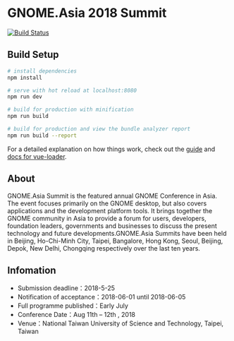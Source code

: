 # GNOME.Asia 2018 Summit
[![Build Status](https://www.travis-ci.org/GNOME-Asia/2018.gnome.asia.svg?branch=master)](https://www.travis-ci.org/GNOME-Asia/2018.gnome.asia)

## Build Setup

``` bash
# install dependencies
npm install

# serve with hot reload at localhost:8080
npm run dev

# build for production with minification
npm run build

# build for production and view the bundle analyzer report
npm run build --report
```
For a detailed explanation on how things work, check out the [guide](http://vuejs-templates.github.io/webpack/) and [docs for vue-loader](http://vuejs.github.io/vue-loader).

## About 

GNOME.Asia Summit is the featured annual GNOME Conference in Asia. The event focuses primarily on the GNOME desktop, but also covers applications and the development platform tools. It brings together the GNOME community in Asia to provide a forum for users, developers, foundation leaders, governments and businesses to discuss the present technology and future developments.GNOME.Asia Summits have been held in Beijing, Ho-Chi-Minh City, Taipei, Bangalore, Hong Kong, Seoul, Beijing, Depok, New Delhi, Chongqing respectively over the last ten years.

## Infomation

* Submission deadline：2018-5-25
* Notification of acceptance：2018-06-01 until 2018-06-05
* Full programme published：Early July
* Conference Date：Aug 11th – 12th , 2018
* Venue：National Taiwan University of Science and Technology, Taipei, Taiwan
